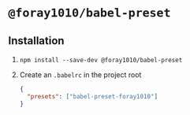 # `@foray1010/babel-preset`

## Installation

1. `npm install --save-dev @foray1010/babel-preset`

2. Create an `.babelrc` in the project root

   ```json
   {
     "presets": ["babel-preset-foray1010"]
   }
   ```
